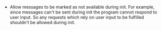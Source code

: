 * Allow messages to be marked as not available during init. For example, since messages can't be sent during init the program cannot respond to user input. So any requests which rely on user input to be fulfilled shouldn't be allowed during init.
